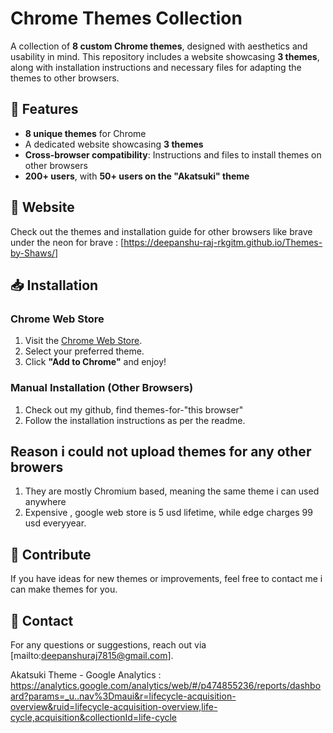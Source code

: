 # Chrome Themes Collection  

A collection of **8 custom Chrome themes**, designed with aesthetics and usability in mind. This repository includes a website showcasing **3 themes**, along with installation instructions and necessary files for adapting the themes to other browsers.  

## 🌟 Features  
- **8 unique themes** for Chrome  
- A dedicated website showcasing **3 themes**  
- **Cross-browser compatibility**: Instructions and files to install themes on other browsers  
- **200+ users**, with **50+ users on the "Akatsuki" theme**  

## 🔗 Website  
Check out the themes and installation guide for other browsers like brave under the neon for brave : [https://deepanshu-raj-rkgitm.github.io/Themes-by-Shaws/]  

## 📥 Installation  
### Chrome Web Store  
1. Visit the [Chrome Web Store](https://chromewebstore.google.com/search/deepanshu%20raj).  
2. Select your preferred theme.  
3. Click **"Add to Chrome"** and enjoy!  

### Manual Installation (Other Browsers)  
1. Check out my github, find themes-for-"this browser"
2. Follow the installation instructions as per the readme.
     
## Reason i could not upload themes for any other browers
1. They are mostly Chromium based, meaning the same theme i can used anywhere
2. Expensive , google web store is 5 usd lifetime, while edge charges 99 usd everyyear.
   
## 🚀 Contribute  
If you have ideas for new themes or improvements, feel free to contact me i can make themes for you.

## 📧 Contact  
For any questions or suggestions, reach out via [mailto:deepanshuraj7815@gmail.com].  


Akatsuki Theme - Google Analytics : https://analytics.google.com/analytics/web/#/p474855236/reports/dashboard?params=_u..nav%3Dmaui&r=lifecycle-acquisition-overview&ruid=lifecycle-acquisition-overview,life-cycle,acquisition&collectionId=life-cycle

